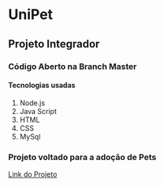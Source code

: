 # UniPet
## Projeto Integrador
### Código Aberto na Branch Master
#### Tecnologias usadas
1. Node.js
2. Java Script
3. HTML
4. CSS
5. MySql
### Projeto voltado para a adoção de Pets
[Link do Projeto](https://unipet-projeto.herokuapp.com/)

